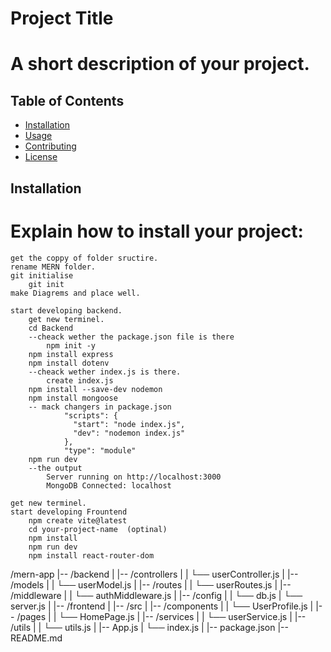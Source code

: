 # Project Title

# A short description of your project.

## Table of Contents
- [Installation](#installation)
- [Usage](#usage)
- [Contributing](#contributing)
- [License](#license)

## Installation

# Explain how to install your project:
    get the coppy of folder sructire.
    rename MERN folder.
    git initialise
        git init
    make Diagrems and place well.

    start developing backend.
        get new terminel.
        cd Backend
        --cheack wether the package.json file is there
            npm init -y
        npm install express
        npm install dotenv
        --cheack wether index.js is there.
            create index.js
        npm install --save-dev nodemon
        npm install mongoose
        -- mack changers in package.json
                "scripts": {
                  "start": "node index.js",
                  "dev": "nodemon index.js"
                },
                "type": "module"
        npm run dev
        --the output
            Server running on http://localhost:3000
            MongoDB Connected: localhost

    get new terminel.
    start developing Frountend
        npm create vite@latest
        cd your-project-name  (optinal)
        npm install
        npm run dev
        npm install react-router-dom




/mern-app
|-- /backend
|    |-- /controllers
|    |    └── userController.js
|    |-- /models
|    |    └── userModel.js
|    |-- /routes
|    |    └── userRoutes.js
|    |-- /middleware
|    |    └── authMiddleware.js
|    |-- /config
|    |    └── db.js
|    └── server.js
|
|-- /frontend
|    |-- /src
|         |-- /components
|         |    └── UserProfile.js
|         |-- /pages
|         |    └── HomePage.js
|         |-- /services
|         |    └── userService.js
|         |-- /utils
|         |    └── utils.js
|         |-- App.js
|         └── index.js
|
|-- package.json
|-- README.md
